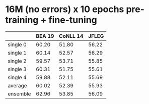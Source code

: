 # 16M (no errors) x 10 epochs pre-training + fine-tuning

| | BEA 19 | CoNLL 14 | JFLEG |
| --- | --- | --- | --- |
| single 0 | 60.20 | 51.80 | 56.22 |
| single 1 | 60.14 | 52.57 | 56.29 |
| single 2 | 59.57 | 53.71 | 55.85 |
| single 3 | 60.31 | 51.75 | 55.61 |
| single 4 | 59.88 | 52.11 | 55.69 |
| average  | 60.02 | 52.39 | 55.93 |
| ensemble | 62.96 | 53.85 | 56.09 |

